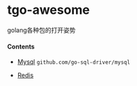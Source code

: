 # tgo-awesome
golang各种包的打开姿势

#### Contents

- [Mysql](https://github.com/nashlibby/tgo-awesome/tree/master/mysql) `github.com/go-sql-driver/mysql`

- [Redis](https://github.com/nashlibby/tgo-awesome/tree/master/redis)
